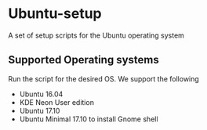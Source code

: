 # Ubuntu-setup

A set of setup scripts for the Ubuntu operating system

## Supported Operating systems

Run the script for the desired OS. We support the following

- Ubuntu 16.04
- KDE Neon User edition
- Ubuntu 17.10
- Ubuntu Minimal 17.10 to install Gnome shell